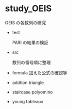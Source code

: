 # study_OEIS

OEIS の各数列の研究

* test
 
    PARI の結果の検証

* src

    数列の番号順に整理
    
* formula
    加えた公式の確認等
    
* addtion triangle

* staircase polyomino

* young tableaux
